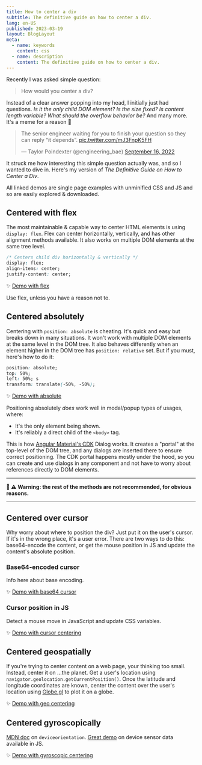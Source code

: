 ```yaml
---
title: How to center a div
subtitle: The definitive guide on how to center a div.
lang: en-US
published: 2023-03-19
layout: BlogLayout
meta:
  - name: keywords
    content: css
  - name: description
    content: The definitive guide on how to center a div.
---
```


Recently I was asked simple question:

> How would you center a div?

Instead of a clear answer popping into my head, I initially just had questions. _Is it the only child DOM element? Is the size fixed? Is content length variable? What should the overflow behavior be?_ And many more. It's a meme for a reason 🤷

<blockquote class="twitter-tweet"><p lang="en" dir="ltr">The senior engineer waiting for you to finish your question so they can reply “it depends”. <a href="https://t.co/mJ3FnpK5FH">pic.twitter.com/mJ3FnpK5FH</a></p>&mdash; Taylor Poindexter (@engineering_bae) <a href="https://twitter.com/engineering_bae/status/1570756303374684162?ref_src=twsrc%5Etfw">September 16, 2022</a></blockquote> <script async src="https://platform.twitter.com/widgets.js" charset="utf-8"></script>

It struck me how interesting this simple question actually was, and so I wanted to dive in. Here's my version of _The Definitive Guide on How to Center a Div_.

All linked demos are single page examples with unminified CSS and JS and so are easily explored & downloaded.

## Centered with flex
The most maintainable & capable way to center HTML elements is using `display: flex`. Flex can center horizontally, vertically, and has other alignment methods available. It also works on multiple DOM elements at the same tree level.
```css
/* Centers child div horizontally & vertically */
display: flex;
align-items: center;
justify-content: center;
```

✨ <a href="/examples/centering/flex.html">Demo with flex</a>

Use flex, unless you have a reason not to.

## Centered absolutely
Centering with `position: absolute` is cheating. It's quick and easy but breaks down in many situations. It won't work with multiple DOM elements at the same level in the DOM tree. It also behaves differently when an element higher in the DOM tree has `position: relative` set. But if you must, here's how to do it:

```css
position: absolute;
top: 50%;
left: 50%; s
transform: translate(-50%, -50%);
```

✨ <a href="/examples/centering/absolute.html">Demo with absolute</a>

Positioning absolutely _does_ work well in modal/popup types of usages, where:
- It's the only element being shown.
- It's reliably a direct child of the `<body>` tag.

This is how [Angular Material's CDK](https://material.angular.io/cdk/portal/overview) Dialog works. It creates a "portal" at the top-level of the DOM tree, and any dialogs are inserted there to ensure correct positioning. The CDK portal happens mostly under the hood, so you can create and use dialogs in any component and not have to worry about references directly to DOM elements.

***
**🚧 ⚠ Warning: the rest of the methods are not recommended, for obvious reasons.**
***

## Centered over cursor
Why worry about where to position the div? Just put it on the user's cursor. If it's in the wrong place, it's a user error. There are two ways to do this: base64-encode the content, or get the mouse position in JS and update the content's absolute position.

### Base64-encoded cursor
Info here about base encoding.

✨ <a href="/examples/centering/cursor.html">Demo with base64 cursor</a>


### Cursor position in JS
Detect a mouse move in JavaScript and update CSS variables. 

✨ <a href="/examples/centering/cursor-vars.html">Demo with cursor centering</a>


## Centered geospatially
If you're trying to center content on a web page, your thinking too small. Instead, center it on ...the planet. Get a user's location using `navigator.geolocation.getCurrentPosition()`. Once the latitude and longitude coordinates are known, center the content over the user's location using [Globe.gl](https://globe.gl/) to plot it on a globe.

✨ <a href="/examples/centering/geo.html">Demo with geo centering</a>

## Centered gyroscopically
[MDN doc](https://developer.mozilla.org/en-US/docs/Web/API/Window/deviceorientation_event) on `deviceorientation`. [Great demo](https://sensor-js.xyz/demo.html) on device sensor data available in JS.

✨ <a href="/examples/centering/gyroscope.html">Demo with gyroscopic centering</a>
